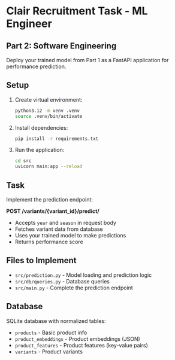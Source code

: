# Clair Recruitment Task - ML Engineer

## Part 2: Software Engineering

Deploy your trained model from Part 1 as a FastAPI application for performance prediction.

## Setup

1. Create virtual environment:
   ```bash
   python3.12 -m venv .venv
   source .venv/bin/activate
   ```

2. Install dependencies:
   ```bash
   pip install -r requirements.txt
   ```

4. Run the application:
   ```bash
   cd src
   uvicorn main:app --reload
   ```

## Task

Implement the prediction endpoint:

**POST /variants/{variant_id}/predict/**
- Accepts `year` and `season` in request body
- Fetches variant data from database
- Uses your trained model to make predictions
- Returns performance score

## Files to Implement

- `src/prediction.py` - Model loading and prediction logic
- `src/db/queries.py` - Database queries
- `src/main.py` - Complete the prediction endpoint

## Database

SQLite database with normalized tables:
- `products` - Basic product info
- `product_embeddings` - Product embeddings (JSON)
- `product_features` - Product features (key-value pairs)
- `variants` - Product variants
